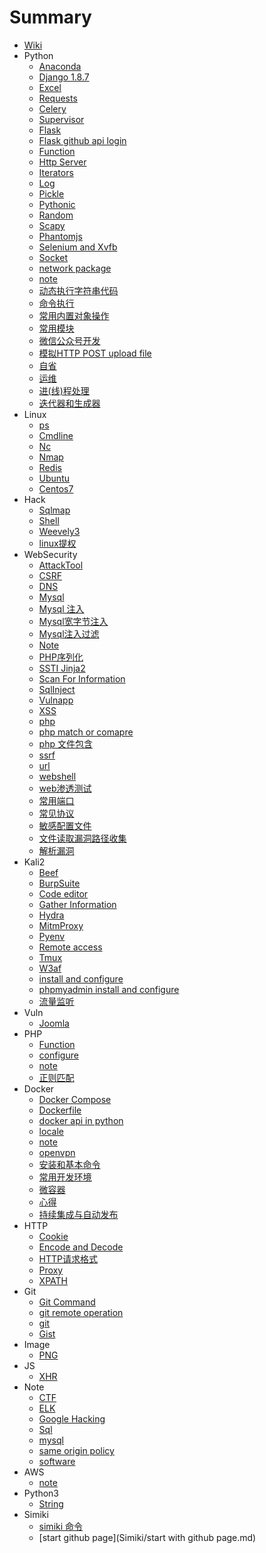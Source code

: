 # Summary

* [Wiki](README.md)
* Python
    * [Anaconda](Python/anaconda.md)
    * [Django 1.8.7](Python/django.md)
    * [Excel](Python/excel.md)
    * [Requests](Python/requests.md)
    * [Celery](Python/celery.md)
    * [Supervisor](Python/supervisor.md)
    * [Flask](Python/flask.md)
    * [Flask github api login](Python/flask_github_api_login.md)
    * [Function](Python/函数.md)
    * [Http Server](Python/http_server.md)
    * [Iterators](Python/iterators.md)
    * [Log](Python/log.md)
    * [Pickle](Python/pickle.md)
    * [Pythonic](Python/pythonic.md)
    * [Random](Python/random.md)
    * [Scapy](Python/scapy.md)
    * [Phantomjs](Python/phantomjs.md)
    * [Selenium and Xvfb](Python/selenium.md)
    * [Socket](Python/socket.md)
    * [network package](Python/network_package.md)
    * [note](Python/note.md)
    * [动态执行字符串代码](Python/eval.md)
    * [命令执行](Python/command.md)
    * [常用内置对象操作](Python/buildin_type.md)
    * [常用模块](Python/常用模块.md)
    * [微信公众号开发](Python/wechat.md)
    * [模拟HTTP POST upload file](Python/模拟http-post-upload-file.md)
    * [自省](Python/自省.md)
    * [运维](Python/运维.md)
    * [进\(线\)程处理](Python/processing.md)
    * [迭代器和生成器](Python/迭代器和生成器.md)
* Linux
    * [ps](Linux/ps.md)
    * [Cmdline](Linux/cmdline.md)
    * [Nc](Linux/ncat.md)
    * [Nmap](Linux/nmap.md)
    * [Redis](Linux/redis.md)
    * [Ubuntu](Linux/ubuntu.md)
    * [Centos7](Linux/centos.md)
* Hack
    * [Sqlmap](Hack/sqlmap.md)
    * [Shell](Hack/shell.md)
    * [Weevely3](Hack/weevely3.md)
    * [linux提权](Hack/linux提权.md)
* WebSecurity
    * [AttackTool](WebSecurity/attacktool.md)
    * [CSRF](WebSecurity/csrf.md)
    * [DNS](WebSecurity/dns.md)
    * [Mysql](WebSecurity/mysql.md)
    * [Mysql 注入](WebSecurity/mysqlinject.md)
    * [Mysql宽字节注入](WebSecurity/mysql宽字节注入.md)
    * [Mysql注入过滤](WebSecurity/mysql注入过滤.md)
    * [Note](WebSecurity/note.md)
    * [PHP序列化](WebSecurity/php序列化.md)
    * [SSTI Jinja2](WebSecurity/ssti-jinja2.md)
    * [Scan For Information](WebSecurity/scan_for_info.md)
    * [SqlInject](WebSecurity/sqlinject.md)
    * [Vulnapp](WebSecurity/vulnapp.md)
    * [XSS](WebSecurity/xss.md)   
    * [php](WebSecurity/php.md)
    * [php match or comapre](WebSecurity/php-match-or-comapre.md)
    * [php 文件包含](WebSecurity/php-文件包含.md)
    * [ssrf](WebSecurity/ssrf.md)
    * [url](WebSecurity/url.md)
    * [webshell](WebSecurity/webshell.md)
    * [web渗透测试](WebSecurity/web渗透测试.md)
    * [常用端口](WebSecurity/常用端口.md)
    * [常见协议](WebSecurity/常见协议.md)
    * [敏感配置文件](WebSecurity/敏感配置文件.md)
    * [文件读取漏洞路径收集](WebSecurity/path_collect.md)
    * [解析漏洞](WebSecurity/解析漏洞.md)
* Kali2
    * [Beef](Kali2/beef.md)
    * [BurpSuite](Kali2/burpsuite.md)
    * [Code editor](Kali2/code_editor.md)
    * [Gather Information](Kali2/gather-information.md)
    * [Hydra](Kali2/hydra.md)
    * [MitmProxy](Kali2/mitmproxy.md)
    * [Pyenv](Kali2/pyenv.md)
    * [Remote access](Kali2/remote.md)
    * [Tmux](Kali2/tmux.md)
    * [W3af](Kali2/w3af.md)
    * [install and configure](Kali2/install&configure.md)
    * [phpmyadmin install and configure](Kali2/phpmyadmin.md)
    * [流量监听](Kali2/flow_analysis.md)
* Vuln
    * [Joomla](Vuln/joomla.md)
* PHP
    * [Function](PHP/function.md)
    * [configure](PHP/configure.md)
    * [note](PHP/note.md)
    * [正则匹配](PHP/正则匹配.md)
* Docker
    * [Docker Compose](Docker/docker-compose.md)
    * [Dockerfile](Docker/dockerfile.md)
    * [docker api in python](Docker/docker-api-in-python.md)
    * [locale](Docker/locale.md)
    * [note](Docker/note.md)
    * [openvpn](Docker/openvpn.md)
    * [安装和基本命令](Docker/安装和基本命令.md)
    * [常用开发环境](Docker/常用开发环境.md)
    * [微容器](Docker/微容器.md)
    * [心得](Docker/心得.md)
    * [持续集成与自动发布](Docker/持续集成与自动发布.md)
* HTTP
    * [Cookie](HTTP/cookie.md)
    * [Encode and Decode](HTTP/encode_and_decode.md)
    * [HTTP请求格式](HTTP/http请求格式.md)
    * [Proxy](HTTP/proxy.md)
    * [XPATH](HTTP/xpath.md)
* Git
    * [Git Command](Git/git_cmd.md)
    * [git remote operation](Git/git_remote_operation.md)
    * [git](Git/git.md)
    * [Gist](Git/gist.md)
* Image
    * [PNG](Image/png.md)
* JS
    * [XHR](JS/xhr.md)
* Note
    * [CTF](Note/ctf.md)
    * [ELK](Note/elk.md)
    * [Google Hacking](Note/google-hacking.md)
    * [Sql](Note/sql.md)
    * [mysql](Note/mysql.md)
    * [same origin policy](Note/same-origin-policy.md)
    * [software](Note/software.md)
* AWS
    * [note](AWS/note.md)
* Python3
    * [String](Python3/string.md)
* Simiki
    * [simiki 命令](Simiki/simiki-命令.md)
    * [start github page](Simiki/start with github page.md)

